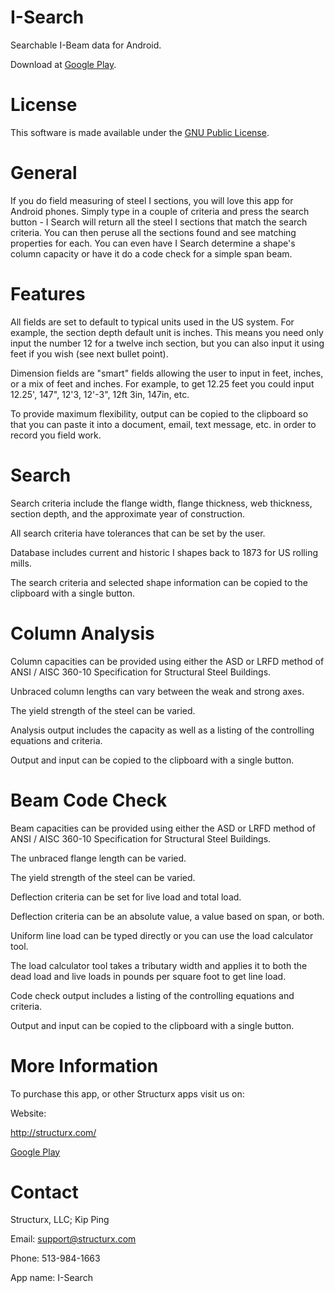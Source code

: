 I-Search
========

Searchable I-Beam data for Android.  

Download at [Google Play](https://play.google.com/store/apps/developer?id=STRUCTURX+LLC).

License
========

This software is made available under the [GNU Public License](http://www.gnu.org/licenses/gpl.txt).


General
=======
If you do field measuring of steel I sections, you will love this app for Android phones. Simply type in a couple of criteria and press the search button - I Search will return all the steel I sections that match the search criteria. You can then peruse all the sections found and see matching properties for each. You can even have I Search determine a shape's column capacity or have it do a code check for a simple span beam.	

Features
========
All fields are set to default to typical units used in the US system. For example, the section depth default unit is inches. This means you need only input the number 12 for a twelve inch section, but you can also input it using feet if you wish (see next bullet point).

Dimension fields are "smart" fields allowing the user to input in feet, inches, or a mix of feet and inches. For example, to get 12.25 feet you could input 12.25', 147", 12'3, 12'-3", 12ft 3in, 147in, etc.

To provide maximum flexibility, output can be copied to the clipboard so that you can paste it into a document, email, text message, etc. in order to record you field work.


Search
======
Search criteria include the flange width, flange thickness, web thickness, section depth, and the approximate year of construction.

All search criteria have tolerances that can be set by the user.

Database includes current and historic I shapes back to 1873 for US rolling mills.

The search criteria and selected shape information can be copied to the clipboard with a single button.


Column Analysis
===============
Column capacities can be provided using either the ASD or LRFD method of ANSI / AISC 360-10 Specification for Structural Steel Buildings.

Unbraced column lengths can vary between the weak and strong axes.

The yield strength of the steel can be varied.

Analysis output includes the capacity as well as a listing of the controlling equations and criteria.

Output and input can be copied to the clipboard with a single button.


Beam Code Check
===============
Beam capacities can be provided using either the ASD or LRFD method of ANSI / AISC 360-10 Specification for Structural Steel Buildings.

The unbraced flange length can be varied.

The yield strength of the steel can be varied.

Deflection criteria can be set for live load and total load.

Deflection criteria can be an absolute value, a value based on span, or both.

Uniform line load can be typed directly or you can use the load calculator tool.

The load calculator tool takes a tributary width and applies it to both the dead load and live loads in pounds per square foot to get line load.

Code check output includes a listing of the controlling equations and criteria.

Output and input can be copied to the clipboard with a single button.



More Information
================

To purchase this app, or other Structurx apps visit us on:

Website:

http://structurx.com/

[Google Play](https://play.google.com/store/apps/developer?id=STRUCTURX+LLC)


Contact
=======

Structurx, LLC; Kip Ping

Email: support@structurx.com

Phone: 513-984-1663

App name: I-Search
